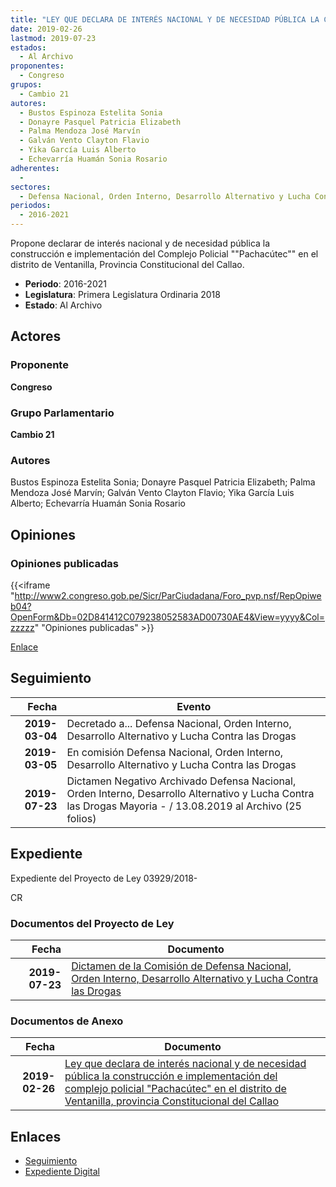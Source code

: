 ```yaml
---
title: "LEY QUE DECLARA DE INTERÉS NACIONAL Y DE NECESIDAD PÚBLICA LA CONSTRUCCIÓN E IMPLEMENTACIÓN DEL COMPLEJO POLICIAL 'PACHACÚTEC' EN EL DISTRITO DE VENTANILLA, PROVINCIA CONSTITUCIONAL DEL CALLAO"
date: 2019-02-26
lastmod: 2019-07-23
estados: 
  - Al Archivo
proponentes: 
  - Congreso
grupos: 
  - Cambio 21
autores: 
  - Bustos Espinoza Estelita Sonia
  - Donayre Pasquel Patricia Elizabeth
  - Palma Mendoza José Marvín
  - Galván Vento Clayton Flavio
  - Yika García Luis Alberto
  - Echevarría Huamán Sonia Rosario
adherentes: 
  - 
sectores: 
  - Defensa Nacional, Orden Interno, Desarrollo Alternativo y Lucha Contra las Drogas
periodos: 
  - 2016-2021
---
```


Propone declarar de interés nacional y de necesidad pública la construcción e implementación del Complejo Policial ""Pachacútec"" en el distrito de Ventanilla, Provincia Constitucional del Callao.

- **Periodo**: 2016-2021
- **Legislatura**: Primera Legislatura Ordinaria 2018
- **Estado**: Al Archivo

## Actores

### Proponente

**Congreso**

### Grupo Parlamentario

**Cambio 21**

### Autores

Bustos Espinoza Estelita Sonia; Donayre Pasquel Patricia Elizabeth; Palma Mendoza José Marvín; Galván Vento Clayton Flavio; Yika García Luis Alberto; Echevarría Huamán Sonia Rosario


## Opiniones

### Opiniones publicadas

{{<iframe "http://www2.congreso.gob.pe/Sicr/ParCiudadana/Foro_pvp.nsf/RepOpiweb04?OpenForm&Db=02D841412C079238052583AD00730AE4&View=yyyy&Col=zzzzz" "Opiniones publicadas" >}}

[Enlace](http://www2.congreso.gob.pe/Sicr/ParCiudadana/Foro_pvp.nsf/RepOpiweb04?OpenForm&Db=02D841412C079238052583AD00730AE4&View=yyyy&Col=zzzzz)

## Seguimiento

| Fecha | Evento |
|------:|--------|
| **2019-03-04** | Decretado a... Defensa Nacional, Orden Interno, Desarrollo Alternativo y Lucha Contra las Drogas|
| **2019-03-05** | En comisión Defensa Nacional, Orden Interno, Desarrollo Alternativo y Lucha Contra las Drogas|
| **2019-07-23** | Dictamen Negativo Archivado Defensa Nacional, Orden Interno, Desarrollo Alternativo y Lucha Contra las Drogas Mayoria - / 13.08.2019 al Archivo (25 folios)|


## Expediente

Expediente del Proyecto de Ley 03929/2018-

CR


### Documentos del Proyecto de Ley

| Fecha | Documento |
|------:|--------|
| **2019-07-23** | [Dictamen de la Comisión de Defensa Nacional, Orden Interno, Desarrollo Alternativo y Lucha Contra las Drogas](http://www.leyes.congreso.gob.pe/Documentos/2016_2021/Dictamenes/Proyectos_de_Ley/03929DC07MAY20190723.pdf) |

### Documentos de Anexo

| Fecha | Documento |
|------:|--------|
| **2019-02-26** | [Ley que declara de interés nacional y de necesidad pública la construcción e implementación del complejo policial "Pachacútec" en el distrito de Ventanilla, provincia Constitucional del Callao](http://www.leyes.congreso.gob.pe/Documentos/2016_2021/Proyectos_de_Ley_y_de_Resoluciones_Legislativas/PL0392920190226..pdf) |

## Enlaces 

- [Seguimiento](http://www2.congreso.gob.pehttp://www2.congreso.gob.pe/Sicr/TraDocEstProc/CLProLey2016.nsf/f7fff46988ca05b1052578e100829cc7/b251a2859787cdef052583ad006f65ad?OpenDocument)
- [Expediente Digital](http://www2.congreso.gob.pehttp://www2.congreso.gob.pe/Sicr/TraDocEstProc/CLProLey2016.nsf/f7fff46988ca05b1052578e100829cc7/b251a2859787cdef052583ad006f65ad?OpenDocument&Click=05257FB7005EB655.eb71d0cf91d8294e05256cdf006b5706/$Body/0.1C6C)
